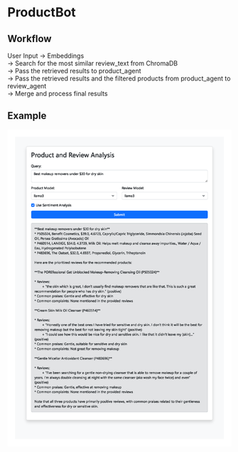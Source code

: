# ProductBot

## Workflow
User Input → Embeddings  
→ Search for the most similar review_text from ChromaDB  
→ Pass the retrieved results to product_agent  
→ Pass the retrieved results and the filtered products from product_agent to review_agent  
→ Merge and process final results  

## Example
<img src="results/web.png" width="900">
